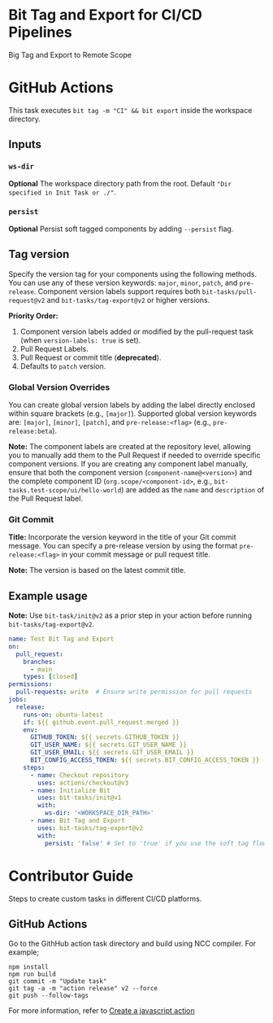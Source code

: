 # Bit Tag and Export for CI/CD Pipelines
Big Tag and Export to Remote Scope

# GitHub Actions

This task executes `bit tag -m "CI" && bit export` inside the workspace directory.

## Inputs

### `ws-dir`

**Optional** The workspace directory path from the root. Default `"Dir specified in Init Task or ./"`.

### `persist`

**Optional** Persist soft tagged components by adding `--persist` flag.

## Tag version

Specify the version tag for your components using the following methods. You can use any of these version keywords: `major`, `minor`, `patch`, and `pre-release`. Component version labels support requires both `bit-tasks/pull-request@v2` and `bit-tasks/tag-export@v2` or higher versions.

**Priority Order:**
1. Component version labels added or modified by the pull-request task (when `version-labels: true` is set).
2. Pull Request Labels.
3. Pull Request or commit title (**deprecated**).
4. Defaults to `patch` version.

### Global Version Overrides

You can create global version labels by adding the label directly enclosed within square brackets (e.g., `[major]`). Supported global version keywords are: `[major]`, `[minor]`, `[patch]`, and `pre-release:<flag>` (e.g., `pre-release:beta`).

**Note:** The component labels are created at the repository level, allowing you to manually add them to the Pull Request if needed to override specific component versions. If you are creating any component label manually, ensure that both the component version (`component-name@<version>`) and the complete component ID (`org.scope/<component-id>`, e.g., `bit-tasks.test-scope/ui/hello-world`) are added as the `name` and `description` of the Pull Request label.

### Git Commit

**Title:** Incorporate the version keyword in the title of your Git commit message. You can specify a pre-release version by using the format `pre-release:<flag>` in your commit message or pull request title.

**Note:** The version is based on the latest commit title.

## Example usage

**Note:** Use `bit-task/init@v2` as a prior step in your action before running `bit-tasks/tag-export@v2`.

```yaml
name: Test Bit Tag and Export
on:
  pull_request:
    branches: 
      - main
    types: [closed]
permissions:
  pull-requests: write  # Ensure write permission for pull requests
jobs:
  release:
    runs-on: ubuntu-latest
    if: ${{ github.event.pull_request.merged }}
    env:
      GITHUB_TOKEN: ${{ secrets.GITHUB_TOKEN }}
      GIT_USER_NAME: ${{ secrets.GIT_USER_NAME }}
      GIT_USER_EMAIL: ${{ secrets.GIT_USER_EMAIL }}
      BIT_CONFIG_ACCESS_TOKEN: ${{ secrets.BIT_CONFIG_ACCESS_TOKEN }}
    steps:
      - name: Checkout repository
        uses: actions/checkout@v3
      - name: Initialize Bit
        uses: bit-tasks/init@v1
        with:
          ws-dir: '<WORKSPACE_DIR_PATH>'
      - name: Bit Tag and Export
        uses: bit-tasks/tag-export@v2
        with:
          persist: 'false' # Set to 'true' if you use the soft tag flow
```

# Contributor Guide

Steps to create custom tasks in different CI/CD platforms.

## GitHub Actions

Go to the GithHub action task directory and build using NCC compiler. For example;

```
npm install
npm run build
git commit -m "Update task"
git tag -a -m "action release" v2 --force
git push --follow-tags
```

For more information, refer to [Create a javascript action](https://docs.github.com/en/actions/creating-actions/creating-a-javascript-action)
